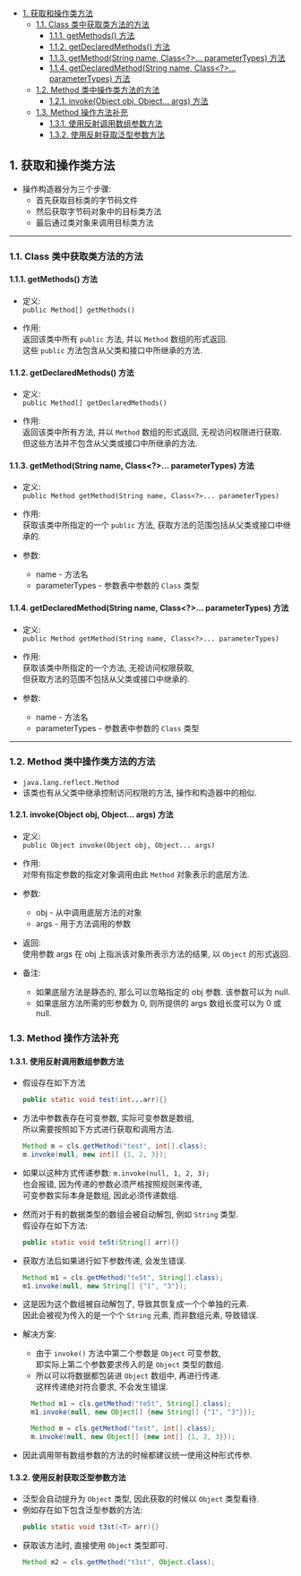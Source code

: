 <!-- TOC -->

- [1. 获取和操作类方法](#1-获取和操作类方法)
  - [1.1. Class 类中获取类方法的方法](#11-class-类中获取类方法的方法)
    - [1.1.1. getMethods() 方法](#111-getmethods-方法)
    - [1.1.2. getDeclaredMethods() 方法](#112-getdeclaredmethods-方法)
    - [1.1.3. getMethod(String name, Class<?>... parameterTypes) 方法](#113-getmethodstring-name-class-parametertypes-方法)
    - [1.1.4. getDeclaredMethod(String name, Class<?>... parameterTypes) 方法](#114-getdeclaredmethodstring-name-class-parametertypes-方法)
  - [1.2. Method 类中操作类方法的方法](#12-method-类中操作类方法的方法)
    - [1.2.1. invoke(Object obj, Object... args) 方法](#121-invokeobject-obj-object-args-方法)
  - [1.3. Method 操作方法补充](#13-method-操作方法补充)
    - [1.3.1. 使用反射调用数组参数方法](#131-使用反射调用数组参数方法)
    - [1.3.2. 使用反射获取泛型参数方法](#132-使用反射获取泛型参数方法)

<!-- /TOC -->

## 1. 获取和操作类方法
- 操作构造器分为三个步骤:
  - 首先获取目标类的字节码文件
  - 然后获取字节码对象中的目标类方法
  - 最后通过类对象来调用目标类方法

****

### 1.1. Class 类中获取类方法的方法

#### 1.1.1. getMethods() 方法
- 定义:  
  `public Method[] getMethods()`

- 作用:  
  返回该类中所有 `public` 方法, 并以 `Method` 数组的形式返回.  
  这些 `public` 方法包含从父类和接口中所继承的方法.

#### 1.1.2. getDeclaredMethods() 方法
- 定义:  
  `public Method[] getDeclaredMethods()`

- 作用:  
  返回该类中所有方法, 并以 `Method` 数组的形式返回, 无视访问权限进行获取.  
  但这些方法并不包含从父类或接口中所继承的方法.  

#### 1.1.3. getMethod(String name, Class<?>... parameterTypes) 方法
- 定义:  
  `public Method getMethod(String name, Class<?>... parameterTypes)`

- 作用:  
  获取该类中所指定的一个 `public` 方法, 获取方法的范围包括从父类或接口中继承的.  

- 参数:  
  - name - 方法名
  - parameterTypes - 参数表中参数的 `Class` 类型


#### 1.1.4. getDeclaredMethod(String name, Class<?>... parameterTypes) 方法
- 定义:  
  `public Method getMethod(String name, Class<?>... parameterTypes)`

- 作用:  
  获取该类中所指定的一个方法, 无视访问权限获取,  
  但获取方法的范围不包括从父类或接口中继承的.  

- 参数:  
  - name - 方法名
  - parameterTypes - 参数表中参数的 `Class` 类型

****

### 1.2. Method 类中操作类方法的方法
- `java.lang.reflect.Method`
- 该类也有从父类中继承控制访问权限的方法, 操作和构造器中的相似.

#### 1.2.1. invoke(Object obj, Object... args) 方法
- 定义:  
  `public Object invoke(Object obj, Object... args)`  

- 作用:  
  对带有指定参数的指定对象调用由此 `Method` 对象表示的底层方法.

- 参数:  
  - obj - 从中调用底层方法的对象
  - args - 用于方法调用的参数

- 返回:  
  使用参数 args 在 obj 上指派该对象所表示方法的结果, 以 `Object` 的形式返回.

- 备注:   
  - 如果底层方法是静态的, 那么可以忽略指定的 obj 参数. 该参数可以为 null. 
  - 如果底层方法所需的形参数为 0, 则所提供的 args 数组长度可以为 0 或 null. 

### 1.3. Method 操作方法补充

#### 1.3.1. 使用反射调用数组参数方法
- 假设存在如下方法
  ```java
  public static void test(int...arr){}
  ```
- 方法中参数表存在可变参数, 实际可变参数是数组,  
  所以需要按照如下方式进行获取和调用方法.  
  ```java
  Method m = cls.getMethod("test", int[].class);
  m.invoke(null, new int[] {1, 2, 3});
  ```
- 如果以这种方式传递参数: `m.invoke(null, 1, 2, 3);`  
  也会报错, 因为传递的参数必须严格按照规则来传递,  
  可变参数实际本身是数组, 因此必须传递数组.  

- 然而对于有的数据类型的数组会被自动解包, 例如 `String` 类型.  
  假设存在如下方法:  
  ```java
  public static void te5t(String[] arr){}
  ```

- 获取方法后如果进行如下参数传递, 会发生错误.  
  ```java
  Method m1 = cls.getMethod("te5t", String[].class);
  m1.invoke(null, new String[] {"1", "3"});
  ```

- 这是因为这个数组被自动解包了, 导致其恢复成一个个单独的元素.  
  因此会被视为传入的是一个个 `String` 元素, 而非数组元素, 导致错误.

- 解决方案:  
  - 由于 `invoke()` 方法中第二个参数是 `Object` 可变参数,  
    即实际上第二个参数要求传入的是 `Object` 类型的数组.  
  - 所以可以将数据都包装进 `Object` 数组中, 再进行传递.  
    这样传递绝对符合要求, 不会发生错误.  
  ```java
    Method m1 = cls.getMethod("te5t", String[].class);
    m1.invoke(null, new Object[] {new String[] {"1", "3"}});

    Method m = cls.getMethod("test", int[].class);
    m.invoke(null, new Object[] {new int[] {1, 2, 3}});
  ```

- 因此调用带有数组参数的方法的时候都建议统一使用这种形式传参.

#### 1.3.2. 使用反射获取泛型参数方法
- 泛型会自动提升为 `Object` 类型, 因此获取的时候以 `Object` 类型看待.  
- 例如存在如下包含泛型参数的方法:  
  ```java
  public static void t3st(<T> arr){}
  ```
- 获取该方法时, 直接使用 `Object` 类型即可.
  ```java
  Method m2 = cls.getMethod("t3st", Object.class);
  ```

